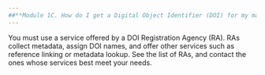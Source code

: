 ```yaml
---
##**Module 1C. How do I get a Digital Object Identifier (DOI) for my material?**
---
```


You must use a service offered by a DOI Registration Agency (RA). RAs collect metadata, assign DOI names, and offer other services such as reference linking or metadata lookup. See the list of RAs, and contact the ones whose services best meet your needs.